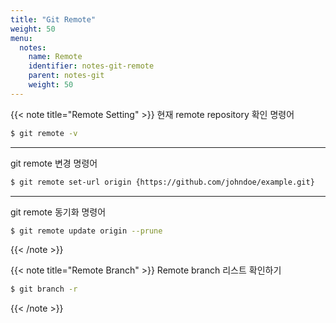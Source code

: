 ```yaml
---
title: "Git Remote"
weight: 50
menu:
  notes:
    name: Remote
    identifier: notes-git-remote
    parent: notes-git
    weight: 50
---
```


<!-- Remote Setting -->
{{< note title="Remote Setting" >}}
현재 remote repository 확인 명령어
```bash
$ git remote -v
```
---
git remote 변경 명령어
```bash
$ git remote set-url origin {https://github.com/johndoe/example.git}
```
---
git remote 동기화 명령어
```bash
$ git remote update origin --prune
```
{{< /note >}}

<!-- Remote Branch -->
{{< note title="Remote Branch" >}}
Remote branch 리스트 확인하기
```bash
$ git branch -r
```
{{< /note >}}
